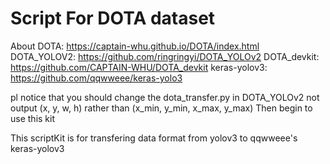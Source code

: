 # Script For DOTA dataset
About DOTA: https://captain-whu.github.io/DOTA/index.html
DOTA_YOLOV2: https://github.com/ringringyi/DOTA_YOLOv2
DOTA_devkit: https://github.com/CAPTAIN-WHU/DOTA_devkit
keras-yolov3: https://github.com/qqwweee/keras-yolo3

pl notice that you should change the dota_transfer.py in DOTA_YOLOv2 
not output (x, y, w, h) rather than (x_min, y_min, x_max, y_max)
Then begin to use this kit

This scriptKit is for transfering data format from yolov3 to qqwweee's keras-yolov3
